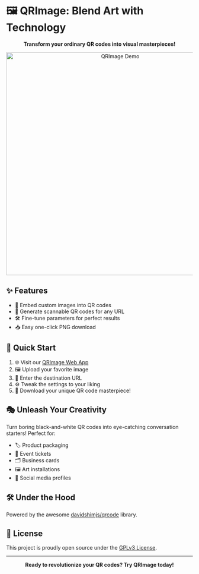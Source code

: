# 🖼️ QRImage: Blend Art with Technology

<p align="center">
    <strong>Transform your ordinary QR codes into visual masterpieces!</strong>
</p>

<p align="center">
    <img src="images/demo.png" alt="QRImage Demo" width="600">
</p>

## ✨ Features

- 🎨 Embed custom images into QR codes
- 🔗 Generate scannable QR codes for any URL
- 🛠️ Fine-tune parameters for perfect results
- 📥 Easy one-click PNG download

## 🚀 Quick Start

1. 🌐 Visit our [QRImage Web App](https://hughchen.github.io/qr_image/)
2. 🖼️ Upload your favorite image
3. 🔗 Enter the destination URL
4. ⚙️ Tweak the settings to your liking
5. 💾 Download your unique QR code masterpiece!

## 🎭 Unleash Your Creativity

Turn boring black-and-white QR codes into eye-catching conversation starters! Perfect for:

- 🏷️ Product packaging
- 🎫 Event tickets
- 🗂️ Business cards
- 🖼️ Art installations
- 📱 Social media profiles

## 🛠️ Under the Hood

Powered by the awesome [davidshimjs/qrcode](https://github.com/davidshimjs/qrcodejs) library.

## 📜 License

This project is proudly open source under the [GPLv3 License](LICENSE).

---

<p align="center">
    <strong>Ready to revolutionize your QR codes? Try QRImage today!</strong>
</p>
